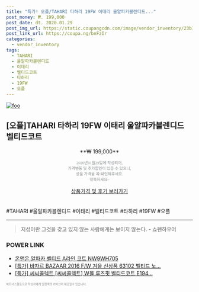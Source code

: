 ```yaml
--- 
title: "특가! 오플/TAHARI 타하리 19FW 이태리 울알파카블렌디드..." 
post_money: ₩. 199,000 
post_date: dt. 2020.01.29 
post_img_url: https://static.coupangcdn.com/image/vendor_inventory/23b1/b3cb30d245819f429df6ad99aaaaf7f4d11a535cff8d7a42ecad1dcbb421.jpg 
post_link_url: https://coupa.ng/bnFzIr 
categories: 
  - vendor_inventory 
tags: 
  - TAHARI 
  - 울알파카블렌디드 
  - 이태리 
  - 벨티드코트 
  - 타하리 
  - 19FW 
  - 오플 
--- 
```

[![foo](https://static.coupangcdn.com/image/vendor_inventory/23b1/b3cb30d245819f429df6ad99aaaaf7f4d11a535cff8d7a42ecad1dcbb421.jpg)](https://coupa.ng/bnFzIr) 

## [오플]TAHARI 타하리 19FW 이태리 울알파카블렌디드 벨티드코트 
<p style="text-align: center;">**₩ 199,000**</p> 
<p style="text-align: center;"><span style="color: #898c8f; font-family: Georgia,Times,serif; font-size: 0.75em;">2020년01월29일에 작성되어, <br>가격변동 및 추가할인이 있을 수 있으니,<br> 상품 가격을 꼭!확인해주세요.<br>행복하세요~</span> 
</p>	 
<div markdown="0" style="text-align: center;"><a href="https://coupa.ng/bnFzIr" class="btn btn--success">상품가격 및 후기 보러가기</a></div> 
<br><br> 
  #TAHARI #울알파카블렌디드 #이태리 #벨티드코트 #타하리 #19FW #오플 
<hr> 

> 지성이란 그것을 갖고 있지 않는 사람에게는 보이지 않는다. - 쇼펜하우어 


### POWER LINK

* <a href="https://blog.naver.com/fasyy4321/221789654960" target="_blank">온앤온 알파카 벨티드 A라인 코트 NW9WH705</a>
* <a href="https://blog.naver.com/sakai111/221789519159" target="_blank">[특가] 바자르 BAZAAR 2016 F/W 겨을 신상품 63102 벨티드 노...</a>
* <a href="https://blog.naver.com/an0733/221786425688" target="_blank">[특가] 씨씨콜렉트 [씨씨콜렉트] W몰 루즈핏 벨티드코트 E194...</a>

<span style="color: #898c8f; font-family: Georgia,Times,serif; font-size: 0.55em;">파트너스활동으로 작성자에게 일정액의 커미션이 제공될수 있습니다.</span> 
